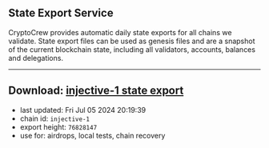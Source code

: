 ## State Export Service
CryptoCrew provides automatic daily state exports for all chains we validate. State export files can be used as genesis files and are a snapshot of the current blockchain state, including all validators, accounts, balances and delegations.

---
**Download: [injective-1 state export](https://dl-eu2.ccvalidators.com/SERVICE/injective/injective-1_export_76828147.json)**
---

- last updated: Fri Jul 05 2024 20:19:39
- chain id: `injective-1`
- export height: `76828147`
- use for: airdrops, local tests, chain recovery
